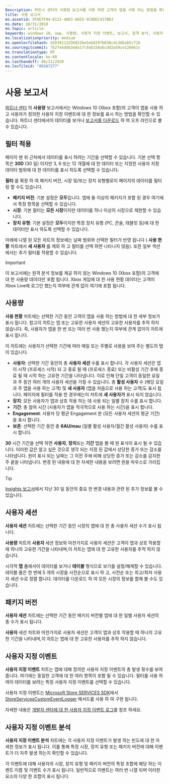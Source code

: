 ```yaml
---
Description: 파트너 센터의 사용량 보고서를 사용 하면 고객이 앱을 사용 하는 방법을 확인할 수 있습니다.
title: 사용 보고서
ms.assetid: 5F0E7F94-D121-4AD3-A6E5-9C0DEC437BD3
ms.date: 10/31/2018
ms.topic: article
keywords: windows 10, uwp, 사용량, 사용자 지정 이벤트, 보고서, 원격 분석, 사용자 세션
ms.localizationpriority: medium
ms.openlocfilehash: d2839112d36822be5eb8297b838cdc38bab5c71b
ms.sourcegitcommit: 7b2febddb3e8a17c9ab158abcdd2a59ce126661c
ms.translationtype: MT
ms.contentlocale: ko-KR
ms.lasthandoff: 08/31/2020
ms.locfileid: "89167277"
---
```

# <a name="usage-report"></a>사용 보고서


[파트너 센터](https://partner.microsoft.com/dashboard) 의 **사용량** 보고서에서는 Windows 10 (Xbox 포함)의 고객이 앱을 사용 하 고 사용자가 정의한 사용자 지정 이벤트에 대 한 정보를 표시 하는 방법을 확인할 수 있습니다. 파트너 센터에서이 데이터를 보거나 [보고서를 다운로드](download-analytic-reports.md) 하 여 오프 라인으로 볼 수 있습니다.


## <a name="apply-filters"></a>필터 적용

페이지 맨 위 근처에서 데이터를 표시 하려는 기간을 선택할 수 있습니다. 기본 선택 항목은 **30D** (30 일) 이지만 3, 6 또는 12 개월에 대 한 데이터 또는 지정한 사용자 지정 데이터 범위에 대 한 데이터를 표시 하도록 선택할 수 있습니다.

**필터** 를 확장 하 여 패키지 버전, 시장 및/또는 장치 유형별로이 페이지의 데이터를 필터링 할 수도 있습니다.

-   **패키지 버전**: 기본 설정은 **모두**입니다. 앱에 둘 이상의 패키지가 포함 된 경우 여기에서 특정 항목을 선택할 수 있습니다.
-   **시장**: 기본 필터는 **모든 시장**이지만 데이터를 하나 이상의 시장으로 제한할 수 있습니다.
-   **장치 유형**: 기본 설정은 **모두**이지만 특정 장치 유형 (PC, 콘솔, 태블릿 등)에 대 한 데이터만 표시 하도록 선택할 수 있습니다.

아래에 나열 된 모든 차트의 정보에는 날짜 범위와 선택한 필터가 반영 됩니다 ( **사용 현황** 차트에서 **새 사용자** 를 제외 하 고 필터를 선택 하면 나타나지 않음). 또한 일부 섹션에서는 추가 필터를 적용할 수 있습니다.

> [!IMPORTANT]
> 이 보고서에는 원격 분석 정보를 제공 하지 않는 Windows 10 (Xbox 포함)의 고객에 대 한 사용량 데이터만 포함 됩니다. Xbox 게임에 대 한 사용 현황 데이터는 고객이 Xbox Live에 로그인 했는지 여부에 관계 없이 여기에 포함 됩니다. 


## <a name="usage"></a>사용량

**사용 현황** 차트에는 선택한 기간 동안 고객이 앱을 사용 하는 방법에 대 한 세부 정보가 표시 됩니다. 참고이 차트는 앱 또는 고유한 사용자 세션의 고유한 사용자를 추적 하지 않습니다. 즉, 사용자가 앱을 한 번 또는 여러 번 사용 했는지 여부에 관계 없이이 차트에 표시 됩니다.

이 차트에는 사용자가 선택한 기간에 따라 매일 또는 주별로 사용을 보여 주는 별도의 탭이 있습니다.

- **사용자**: 선택한 기간 동안의 총 **사용자 세션** 수를 표시 합니다. 각 사용자 세션은 앱이 시작 (프로세스 시작) 되 고 종료 될 때 (프로세스 종료) 또는 비활성 기간 후에 종료 될 때 시작 하는 고유한 기간을 나타냅니다. 이로 인해 단일 고객이 동일한 요일과 주 동안 여러 개의 사용자 세션을 가질 수 있습니다. 총 **활성 사용자** 수 (해당 요일과 주 앱을 사용 하는 고객) 및 **새 사용자** (앱을 처음으로 사용 하는 고객)도 표시 됩니다. 페이지에 필터를 적용 한 경우에는이 차트에 **새 사용자가** 표시 되지 않습니다.
- **장치**: 모든 사용자가 앱과 상호 작용 하는 데 사용 되는 일별 장치 수를 표시 합니다.
- **기간**: 총 참여 시간 (사용자가 앱을 적극적으로 사용 하는 시간)을 표시 합니다.
- **Engagement**: 사용자 당 평균 Engagement 분 (모든 사용자 세션의 평균 기간)을 표시 합니다. 
- **보존**: 선택한 기간 동안 총 **6AU/mau** (일별 활성 사용자/월간 활성 사용자) 수를 표시 합니다.

**30** 시간 기간을 선택 하면 **사용자**, **장치**또는 **기간** 탭을 볼 때 원 표식이 표시 될 수 있습니다. 이러한 값은 알고 싶은 것으로 생각 되는 지정 된 값에서 상당한 증가 또는 감소를 나타냅니다. 원이 표시 되는 날짜는 그 이전 주에 비해 상당한 증가 또는 감소를 감지한 주 끝을 나타냅니다. 변경 된 내용에 대 한 자세한 내용을 보려면 원을 마우스로 가리킵니다.  

> [!TIP]
> [Insights 보고서](insights-report.md)에서 지난 30 일 동안의 중요 한 변경 내용과 관련 된 추가 정보를 볼 수 있습니다.


## <a name="user-sessions"></a>사용자 세션

**사용자 세션** 차트에는 선택한 기간 동안 시장의 앱에 대 한 총 사용자 세션 수가 표시 됩니다.

**사용량** 차트의 **사용자** 세션 정보와 마찬가지로 사용자 세션은 고객이 앱과 상호 작용할 때 하나의 고유한 기간을 나타내며,이 차트는 앱에 대 한 고유한 사용자를 추적 하지 않습니다.

시각적 **맵** 폼에서이 데이터를 보거나 **테이블** 형식으로 보기를 설정/해제할 수 있습니다. 테이블 폼은 한 번에 5 개의 시장을 사전순으로 표시 하 고, 사전순 또는 최고/최저 사용자 세션 수로 정렬 합니다. 데이터를 다운로드 하 여 모든 시장의 정보를 함께 볼 수도 있습니다.


## <a name="package-version"></a>패키지 버전

**사용자 세션** 차트에는 선택한 기간 동안 패키지 버전별 앱에 대 한 일별 사용자 세션의 총 수가 표시 됩니다.

**사용자** 세션 차트와 마찬가지로 사용자 세션은 고객이 앱과 상호 작용할 때 하나의 고유한 기간을 나타내며,이 차트는 앱에 대 한 고유한 사용자를 추적 하지 않습니다.


## <a name="custom-events"></a>사용자 지정 이벤트

**사용자 지정 이벤트** 차트는 앱에 대해 정의한 사용자 지정 이벤트의 총 발생 횟수를 보여 줍니다. 여기에는 동일한 고객에 대 한 여러 항목이 포함 될 수 있습니다. 필터를 사용 하 여이 데이터를 보려는 특정 사용자 지정 이벤트를 선택할 수 있습니다.

사용자 지정 이벤트는 [Microsoft Store SERVICES SDK](../monetize/microsoft-store-services-sdk.md)에서 [StoreServicesCustomEventLogger](/uwp/api/microsoft.services.store.engagement.storeservicescustomeventlogger.log) 메서드를 사용 하 여 구현 됩니다.

자세한 내용은 [개발자 센터에 대 한 사용자 지정 이벤트 로그](../monetize/log-custom-events-for-dev-center.md)를 참조 하세요.


## <a name="custom-events-breakdown"></a>사용자 지정 이벤트 분석

**사용자 지정 이벤트 분석** 차트에는 각 사용자 지정 이벤트가 발생 하는 빈도에 대 한 자세한 정보가 표시 됩니다. 이를 통해 특정 시장, 장치 유형 또는 패키지 버전에 대해 이벤트가 더 자주 발생 하는지 확인할 수 있습니다.

각 이벤트에 대해 사용자의 시장, 장치 유형 및 패키지 버전의 특정 조합에 해당 하는 이벤트 이름 및 이벤트 수가 표시 됩니다. 일반적으로 이벤트는 여러 번 나열 되며 이러한 요소의 다양 한 조합이 표시 됩니다. 




 